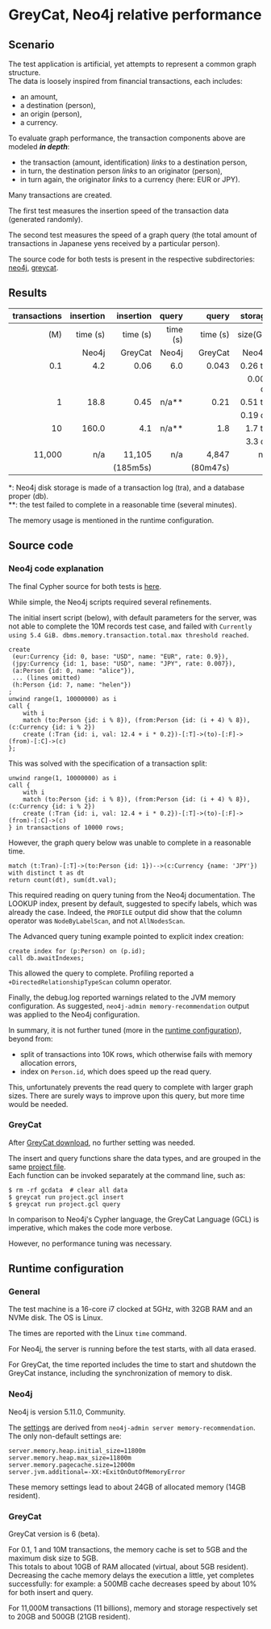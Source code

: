 
# GreyCat, Neo4j relative performance

## Scenario

The test application is artificial, yet attempts to represent a common graph structure.  
The data is loosely inspired from financial transactions, each includes: 

- an amount, 
- a destination (person), 
- an origin (person),
- a currency.

To evaluate graph performance, the transaction components above are modeled ***in depth***:

- the transaction (amount, identification) *links* to a destination person,
- in turn, the destination person *links* to an originator (person),
- in turn again, the originator *links* to a currency (here: EUR or JPY).

Many transactions are created.

The first test measures the insertion speed of the transaction data (generated randomly).  

The second test measures the speed of a graph query (the total amount of transactions in Japanese yens received by a particular person).

The source code for both tests is present in the respective subdirectories: [neo4j](neo4j/), [greycat](greycat/).

## Results

| transactions | insertion | insertion | query    | query    | storage  | storage  |
| ---: | ---: | ---: | ---: | ---: | ---: | ---: |
| (M) | time (s)  | time (s)  | time (s) | time (s) | size(GB) | size(GB) |
|              | Neo4j     | GreyCat   | Neo4j    | GreyCat  | Neo4j*   | GreyCat  |
|       0.1    |     4.2   |     0.06  |     6.0  |    0.043 | 0.26 tra |  0.0035  |
|              |           |           |          |          | 0.001 db |          |
|       1      |    18.8   |     0.45  |   n/a**  |    0.21  | 0.51 tra |  0.035   | 
|              |           |           |          |          | 0.19 db  |          |
|      10      |   160.0   |     4.1   |   n/a**  |    1.8   | 1.7 tra  |  0.34    |
|              |           |           |          |          | 3.3 db   |          |
|  11,000      |    n/a    | 11,105    |   n/a    |  4,847    |  n/a     |  400     |
|              |           | (185m5s)  |          | (80m47s) |          |          |

*: Neo4j disk storage is made of a transaction log (tra), and a database proper (db).  
**: the test failed to complete in a reasonable time (several minutes).

The memory usage is mentioned in the runtime configuration.

## Source code

### Neo4j code explanation

The final Cypher source for both tests is [here](neo4j/).  

While simple, the Neo4j scripts required several refinements.

The initial insert script (below), with default parameters for the server, was not able to complete the 10M records test case, 
and failed with `Currently using 5.4 GiB. dbms.memory.transaction.total.max threshold reached`.
```
create 
 (eur:Currency {id: 0, base: "USD", name: "EUR", rate: 0.9}),
 (jpy:Currency {id: 1, base: "USD", name: "JPY", rate: 0.007}),
 (a:Person {id: 0, name: "alice"}),
 ... (lines omitted)
 (h:Person {id: 7, name: "helen"})
;
unwind range(1, 10000000) as i
call {
	with i
	match (to:Person {id: i % 8}), (from:Person {id: (i + 4) % 8}), (c:Currency {id: i % 2})
	create (:Tran {id: i, val: 12.4 + i * 0.2})-[:T]->(to)-[:F]->(from)-[:C]->(c)
};
```

This was solved with the specification of a transaction split:
```
unwind range(1, 10000000) as i
call {
	with i
	match (to:Person {id: i % 8}), (from:Person {id: (i + 4) % 8}), (c:Currency {id: i % 2})
	create (:Tran {id: i, val: 12.4 + i * 0.2})-[:T]->(to)-[:F]->(from)-[:C]->(c)
} in transactions of 10000 rows;
```

However, the graph query below was unable to complete in a reasonable time.
```
match (t:Tran)-[:T]->(to:Person {id: 1})-->(c:Currency {name: 'JPY'})
with distinct t as dt
return count(dt), sum(dt.val);
```
This required reading on query tuning from the Neo4j documentation.
The LOOKUP index, present by default, suggested to specify labels, which was already the case.
Indeed, the `PROFILE` output did show that the column operator was `NodeByLabelScan`, and not `AllNodesScan`.

The Advanced query tuning example pointed to explicit index creation:
```
create index for (p:Person) on (p.id);
call db.awaitIndexes;
```
This allowed the query to complete.
Profiling reported a `+DirectedRelationshipTypeScan` column operator.

Finally, the debug.log reported warnings related to the JVM memory configuration.
As suggested, `neo4j-admin memory-recommendation` output was applied to the Neo4j configuration.


In summary, it is not further tuned (more in the [runtime configuration](https://github.com/datathings/greycat-perf/blob/main/simple-nested/README.md#runtime-configuration)), beyond from:

- split of transactions into 10K rows, which otherwise fails with memory allocation errors,
- index on `Person.id`, which does speed up the read query.

This, unfortunately prevents the read query to complete with larger graph sizes.
There are surely ways to improve upon this query, but more time would be needed.

### GreyCat

After [GreyCat download](https://get.greycat.io/), no further setting was needed.

The insert and query functions share the data types, and are grouped in the same [project file](greycat/project.gcl).  
Each function can be invoked separately at the command line, such as:

```
$ rm -rf gcdata  # clear all data
$ greycat run project.gcl insert
$ greycat run project.gcl query
```

In comparison to Neo4j's Cypher language, the GreyCat Language (GCL) is imperative, which makes the code more verbose.

However, no performance tuning was necessary.

## Runtime configuration

### General

The test machine is a 16-core i7 clocked at 5GHz, with 32GB RAM and an NVMe disk.
The OS is Linux.   

The times are reported with the Linux `time` command.  

For Neo4j, the server is running before the test starts, with all data erased.

For GreyCat, the time reported includes the time to start and shutdown the GreyCat instance, including the synchronization of memory to disk.

### Neo4j

Neo4j is version 5.11.0, Community.

The [settings](neo4j/neo4j.conf) are derived from `neo4j-admin server memory-recommendation`.   
The only non-default settings are:
```
server.memory.heap.initial_size=11800m
server.memory.heap.max_size=11800m
server.memory.pagecache.size=12000m
server.jvm.additional=-XX:+ExitOnOutOfMemoryError
```
These memory settings lead to about 24GB of allocated memory (14GB resident).

### GreyCat

GreyCat version is 6 (beta).

For 0.1, 1 and 10M transactions, the memory cache is set to 5GB and the maximum disk size to 5GB.  
This totals to about 10GB of RAM allocated (virtual, about 5GB resident).  
Decreasing the cache memory delays the execution a little, yet completes successfully: 
for example: a 500MB cache decreases speed by about 10% for both insert and query.

For 11,000M transactions (11 billions), memory and storage respectively set to 20GB and 500GB (21GB resident).


